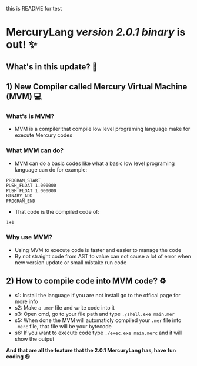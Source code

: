 this is README for test
# MercuryLang *version 2.0.1 binary* is out! ✨
## What's in this update? 👀

## 1) New Compiler called Mercury Virtual Machine (MVM) 💻
### What's is MVM? 
* MVM is a compiler that compile low level programing language make for execute Mercury codes 
### What MVM can do? 
* MVM can do a basic codes like what a basic low level programing language can do for example:
```MVM
PROGRAM_START
PUSH_FLOAT 1.000000
PUSH_FLOAT 1.000000
BINARY_ADD
PROGRAM_END
```
* That code is the compiled code of:
``` MercuryLang
1+1
```
### Why use MVM? 
* Using MVM to execute code is faster and easier to manage the code 
* By not straight code from AST to value can not cause a lot of error when new version update or small mistake run code 
## 2) How to compile code into MVM code? ♻
* s1: Install the language if you are not install go to the offical page for more info
* s2: Make a ```.mer``` file and write code into it
* s3: Open cmd, go to your file path and type ```./shell.exe main.mer```
* s5: When done the MVM will automaticly compiled your ```.mer``` file into ```.merc``` file, that file will be your bytecode
* s6: If you want to execute code type ```./exec.exe main.merc``` and it will show the output

**And that are all the feature that the 2.0.1 MercuryLang has, have fun coding 😆**
